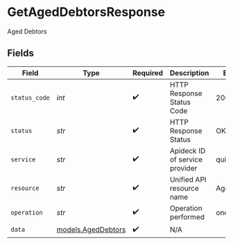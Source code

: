 # GetAgedDebtorsResponse

Aged Debtors


## Fields

| Field                                          | Type                                           | Required                                       | Description                                    | Example                                        |
| ---------------------------------------------- | ---------------------------------------------- | ---------------------------------------------- | ---------------------------------------------- | ---------------------------------------------- |
| `status_code`                                  | *int*                                          | :heavy_check_mark:                             | HTTP Response Status Code                      | 200                                            |
| `status`                                       | *str*                                          | :heavy_check_mark:                             | HTTP Response Status                           | OK                                             |
| `service`                                      | *str*                                          | :heavy_check_mark:                             | Apideck ID of service provider                 | quickbooks                                     |
| `resource`                                     | *str*                                          | :heavy_check_mark:                             | Unified API resource name                      | AgedDebtors                                    |
| `operation`                                    | *str*                                          | :heavy_check_mark:                             | Operation performed                            | one                                            |
| `data`                                         | [models.AgedDebtors](../models/ageddebtors.md) | :heavy_check_mark:                             | N/A                                            |                                                |